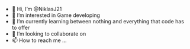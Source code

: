 - 👋 Hi, I’m @NiklasJ21
- 👀 I’m interested in Game developing
- 🌱 I’m currently learning between nothing and everything that code has to offer
- 💞️ I’m looking to collaborate on 
- 📫 How to reach me ...

<!---
NiklasJ21/NiklasJ21 is a ✨ special ✨ repository because its `README.md` (this file) appears on your GitHub profile.
You can click the Preview link to take a look at your changes.
--->
